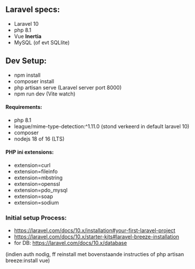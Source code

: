 ## Laravel specs:
- Laravel 10
- php 8.1
- Vue **Inertia**
- MySQL (of evt SQLlite)

## Dev Setup:
- npm install
- composer install
- php artisan serve (Laravel server port 8000)
- npm run dev (Vite watch)

#### Requirements: 
- php 8.1
- league/mime-type-detection:^1.11.0 (stond verkeerd in default laravel 10)
- composer
- nodejs 18 of 16 (LTS)

#### PHP ini extensions:
- extension=curl
- extension=fileinfo
- extension=mbstring
- extension=openssl
- extension=pdo_mysql
- extension=soap
- extension=sodium

### Initial setup Process:
- https://laravel.com/docs/10.x/installation#your-first-laravel-project
- https://laravel.com/docs/10.x/starter-kits#laravel-breeze-installation
- for DB: https://laravel.com/docs/10.x/database

(indien auth nodig, ff reinstall met bovenstaande instructies of php artisan breeze:install vue)
